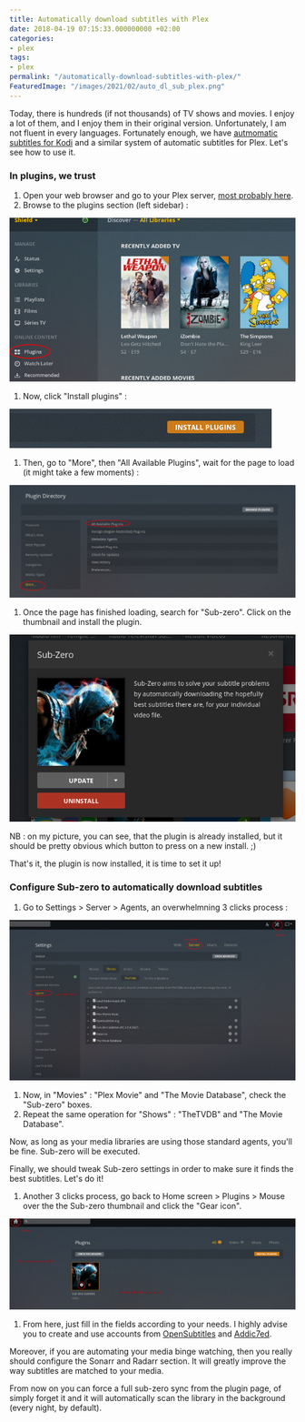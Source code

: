 ```yaml
---
title: Automatically download subtitles with Plex
date: 2018-04-19 07:15:33.000000000 +02:00
categories:
- plex
tags:
- plex
permalink: "/automatically-download-subtitles-with-plex/"
FeaturedImage: "/images/2021/02/auto_dl_sub_plex.png"
---
```

Today, there is hundreds (if not thousands) of TV shows and movies. I enjoy a lot of them, and I enjoy them in their original version. Unfortunately, I am not fluent in every languages. Fortunately enough, we have [autmomatic subtitles for Kodi](https://www.masoopy.com/automatically-download-subtiles/) and a similar system of automatic subtitles for Plex. Let's see how to use it.

### In plugins, we trust

1. Open your web browser and go to your Plex server, [most probably here](https://app.plex.tv/desktop#).
2. Browse to the plugins section (left sidebar) :

![Plex_plugins_howto](/images/2018/04/Plex_plugins_howto.png)

1. Now, click "Install plugins" :

![Plex_plugins_install](/images/2018/04/Plex_plugins_install.png)

1. Then, go to "More", then "All Available Plugins", wait for the page to load (it might take a few moments) :

![Plex_plugins_all_howto](/images/2018/04/Plex_plugins_all_howto.png)

1. Once the page has finished loading, search for "Sub-zero". Click on the thumbnail and install the plugin.

![Plex_subzero_install](/images/2018/04/Plex_subzero_install.png)

NB : on my picture, you can see, that the plugin is already installed, but it should be pretty obvious which button to press on a new install. ;)

That's it, the plugin is now installed, it is time to set it up!

### Configure Sub-zero to automatically download subtitles

1. Go to Settings > Server > Agents, an overwhelmning 3 clicks process :

![Plex_agents_howto-1](/images/2018/04/Plex_agents_howto-1.png)

1. Now, in "Movies" : "Plex Movie" and "The Movie Database", check the "Sub-zero" boxes.
2. Repeat the same operation for "Shows" : "TheTVDB" and "The Movie Database".

Now, as long as your media libraries are using those standard agents, you'll be fine. Sub-zero will be executed.

Finally, we should tweak Sub-zero settings in order to make sure it finds the best subtitles. Let's do it!

1. Another 3 clicks process, go back to Home screen > Plugins > Mouse over the the Sub-zero thumbnail and click the "Gear icon".

![Plex_subzero_config_howto](/images/2018/04/Plex_subzero_config_howto.png)

1. From here, just fill in the fields according to your needs. I highly advise you to create and use accounts from [OpenSubtitles](https://www.opensubtitles.org) and [Addic7ed](http://www.addic7ed.com/).

Moreover, if you are automating your media binge watching, then you really should configure the Sonarr and Radarr section. It will greatly improve the way subtitles are matched to your media.

From now on you can force a full sub-zero sync from the plugin page, of simply forget it and it will automatically scan the library in the background (every night, by default).

